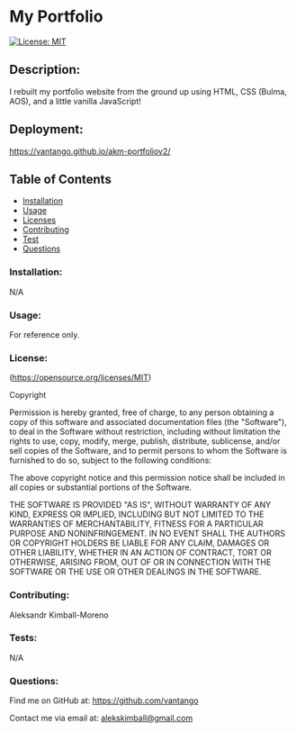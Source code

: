 # My Portfolio
[![License: MIT](https://img.shields.io/badge/License-MIT-yellow.svg)](https://opensource.org/licenses/MIT)
    
## Description: 
I rebuilt my portfolio website from the ground up using HTML, CSS (Bulma, AOS), and a little vanilla JavaScript!

## Deployment:
https://vantango.github.io/akm-portfoliov2/
            
## Table of Contents
- [Installation](#Installation)
- [Usage](#Usage)
- [Licenses](#Licenses)
- [Contributing](#Contributing)
- [Test](#Test)
- [Questions](#Questions)
            
### Installation: 
 N/A
            
### Usage: 
For reference only.
            
### License:
(https://opensource.org/licenses/MIT)

Copyright <YEAR> <COPYRIGHT HOLDER>

Permission is hereby granted, free of charge, to any person obtaining a copy of this software and associated documentation files (the "Software"), to deal in the Software without restriction, including without limitation the rights to use, copy, modify, merge, publish, distribute, sublicense, and/or sell copies of the Software, and to permit persons to whom the Software is furnished to do so, subject to the following conditions:
                
The above copyright notice and this permission notice shall be included in all copies or substantial portions of the Software.
                
THE SOFTWARE IS PROVIDED "AS IS", WITHOUT WARRANTY OF ANY KIND, EXPRESS OR IMPLIED, INCLUDING BUT NOT LIMITED TO THE WARRANTIES OF MERCHANTABILITY, FITNESS FOR A PARTICULAR PURPOSE AND NONINFRINGEMENT. IN NO EVENT SHALL THE AUTHORS OR COPYRIGHT HOLDERS BE LIABLE FOR ANY CLAIM, DAMAGES OR OTHER LIABILITY, WHETHER IN AN ACTION OF CONTRACT, TORT OR OTHERWISE, ARISING FROM, OUT OF OR IN CONNECTION WITH THE SOFTWARE OR THE USE OR OTHER DEALINGS IN THE SOFTWARE.
            
### Contributing:
Aleksandr Kimball-Moreno
            
### Tests: 
N/A
            
### Questions:
Find me on GitHub at: https://github.com/vantango

Contact me via email at: alekskimball@gmail.com